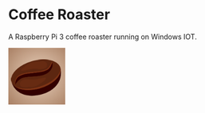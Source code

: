 # Coffee Roaster
A Raspberry Pi 3 coffee roaster running on Windows IOT.  

![Coffee Roaster](/WebRoasterAPI/Web/Content/Images/apple-icon-114x114.png?raw=true "Coffee Roaster")